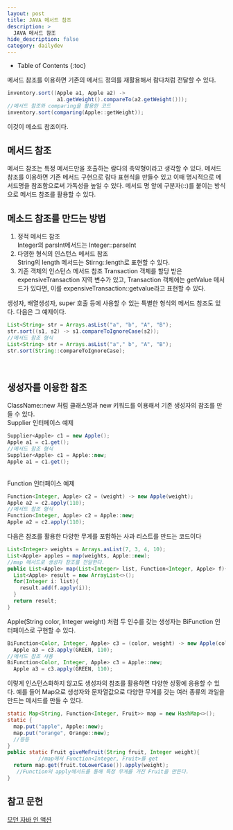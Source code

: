 ```yaml
---
layout: post
title: JAVA 메서드 참조
description: >
  JAVA 메서드 참조
hide_description: false
category: dailydev
---
```


- Table of Contents
{:toc}

메서드 참조를 이용하면 기존의 메서드 정의를 재활용해서 람다처럼 전달할 수 있다.

```java
inventory.sort((Apple a1, Apple a2) -> 
                a1.getWeight().compareTo(a2.getWeight()));
//메서드 참조와 comparing을 활용한 코드
inventory.sort(comparing(Apple::getWeight));
```
이것이 메소드 참조이다.
## 메서드 참조
메서드 참조는 특정 메서드만을 호출하는 람다의 축약형이라고 생각할 수 있다.
메서드 참조를 이용하면 기존 메서드 구현으로 람다 표현식을 만들수 있고 이때 명시적으로 메서드명을 참조함으로써 가독성을 높일 수 있다.
메서드 명 앞에 구분자(::)를 붙이는 방식으로 메서드 참조를 활용할 수 있다.

## 메소드 참조를 만드는 방법
1. 정적 메서드 참조<br>
Integer의 parsInt메서드는 Integer::parseInt<br>
2. 다영한 형식의 인스턴스 메서드 참조<br>
String의 length 메서드는 Stirng::length로 표현할 수 있다.
3. 기존 객체의 인스턴스 메서드 참조
Transaction 객체를 할당 받은 expensiveTransaction 지역 변수가 있고, Transaction 객체에는 getValue 메서드가 있다면, 이를 
expensiveTransaction::getvalue라고 표현할 수 있다.

생성자, 배열생성자, super 호출 등에 사용할 수 있는 특별한 형식의 메서드 참조도 있다. 다음은 그 예제이다.
```java
List<String> str = Arrays.asList("a", "b", "A", "B");
str.sort((s1, s2) -> s1.compareToIgnoreCase(s2));
//메서드 참조 형식
List<String> str = Arrays.asList("a"," b", "A", "B");
str.sort(String::compareToIgnoreCase);
```
<br>

## 생성자를 이용한 참조
ClassName::new 처럼 클래스명과 new 키워드를 이용해서 기존 생성자의 참조를 만들 수 있다.<br>
Supplier 인터페이스 예제
```java
Supplier<Apple> c1 = new Apple();
Apple a1 = c1.get();
//메서드 참조 형식
Supplier<Apple> c1 = Apple::new;
Apple a1 = c1.get();
```
<br>Function 인터페이스 예제

```java
Function<Integer, Apple> c2 = (weight) -> new Apple(weight);
Apple a2 = c2.apply(110);
//메서드 참조 형식
Function<Integer, Apple> c2 = Apple::new;
Apple a2 = c2.apply(110);
```
다음은 참조를 활용한 다양한 무게를 포함하는 사과 리스트를 만드는 코드이다
```java
List<Integer> weights = Arrays.asList(7, 3, 4, 10);
List<Apple> apples = map(weights, Apple::new);
//map 메서드로 생성자 참조를 전달한다.
public List<Apple> map(List<Integer> list, Function<Integer, Apple> f){
  List<Apple> result = new ArrayList<>();
  for(Integer i: list){
    result.add(f.apply(i));
  }
  return result;
}  
```
Apple(String color, Integer weight) 처럼 두 인수를 갖는 생성자는 BiFunction 인터페이스로 구현할 수 있다.
```java
BiFunction<Color, Integer, Apple> c3 = (color, weight) -> new Apple(color, weight);
  Apple a3 = c3.apply(GREEN, 110);
//메서드 참조 사용
BiFunction<Color, Integer, Apple> c3 = Apple::new;
  Apple a3 = c3.apply(GREEN, 110);
```

이렇게 인스턴스화하지 않고도 생성자의 참조를 활용하면 다양한 상황에 응용할 수 있다.
예를 들어 Map으로 생성자와 문자열값으로 다양한 무게를 갖는 여러 종류의 과일을 만드는 메서드를 만들 수 있다.
```java
static Map<String, Function<Integer, Fruit>> map = new HashMap<>();
static {
  map.put("apple", Apple::new);
  map.put("orange", Orange::new);
  //등등 
}
public static Fruit giveMeFruit(String fruit, Integer weight){
          //map에서 Function<Integer, Fruit>를 get
  return map.get(fruit.toLowerCase()).apply(weight);
   //Function의 apply메서드를 통해 특정 무게를 가진 Fruit을 만든다.
}
```

## 참고 문헌

[모던 자바 인 액션](https://www.aladin.co.kr/shop/wproduct.aspx?ItemId=200069290)
